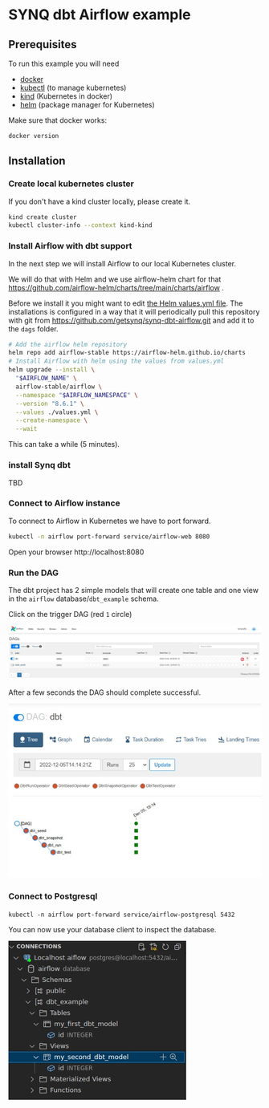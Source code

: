# SYNQ dbt Airflow example

## Prerequisites

To run this example you will need

- [docker](https://docs.docker.com/get-docker/)
- [kubectl](https://kubernetes.io/docs/tasks/tools/) (to manage kubernetes)
- [kind](https://kind.sigs.k8s.io/) (Kubernetes in docker)
- [helm](https://helm.sh/docs/intro/quickstart/) (package manager for Kubernetes)

Make sure that docker works:

```bash
docker version
```

## Installation

### Create local kubernetes cluster

If you don't have a kind cluster locally, please create it.

```bash
kind create cluster
kubectl cluster-info --context kind-kind
```

### Install Airflow with dbt support

In the next step we will install Airflow to our local Kubernetes cluster.

We will do that with Helm and we use airflow-helm chart for that https://github.com/airflow-helm/charts/tree/main/charts/airflow .

Before we install it you might want to edit [the Helm values.yml file](values.yml). The installations is configured in a way that it will periodically pull this repository with git from https://github.com/getsynq/synq-dbt-airflow.git and add it to the `dags` folder.


```bash
# Add the airflow helm repository
helm repo add airflow-stable https://airflow-helm.github.io/charts
# Install Airflow with helm using the values from values.yml
helm upgrade --install \
  "$AIRFLOW_NAME" \
  airflow-stable/airflow \
  --namespace "$AIRFLOW_NAMESPACE" \
  --version "8.6.1" \
  --values ./values.yml \
  --create-namespace \
  --wait
```
This can take a while (5 minutes).

### install Synq dbt

TBD

### Connect to Airflow instance

To connect to Airflow in Kubernetes we have to port forward.

```bash
kubectl -n airflow port-forward service/airflow-web 8080
```

Open your browser http://localhost:8080

### Run the DAG

The dbt project has 2 simple models that will create one table and one view in the `airflow` database/`dbt_example` schema.

Click on the trigger DAG (red `1` circle)

![Airflow home view](doc/img/home.jpg)

After a few seconds the DAG should complete successful.

![Dag run](doc/img/dag_runs.jpg)


### Connect to Postgresql

`kubectl -n airflow port-forward service/airflow-postgresql 5432`

You can now use your database client to inspect the database.


![Database](doc/img/psql.jpg)

